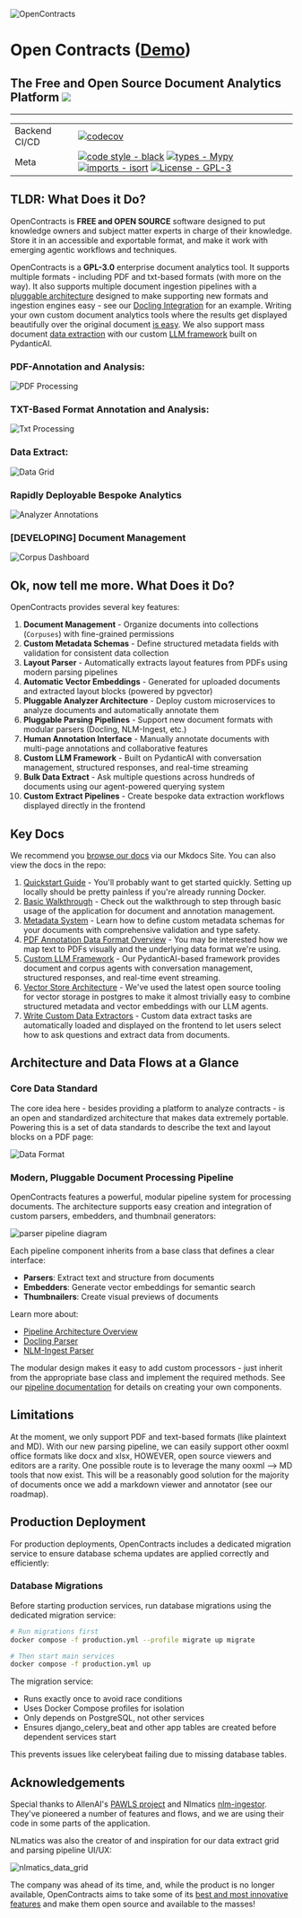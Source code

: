 ![OpenContracts](docs/assets/images/logos/OS_Legal_Logo.png)

# Open Contracts ([Demo](https://contracts.opensource.legal))
## The Free and Open Source Document Analytics Platform [![](https://img.shields.io/static/v1?label=Sponsor&message=%E2%9D%A4&logo=GitHub&color=%23fe8e86)](https://github.com/sponsors/JSv4)

---
| |                                                                                                                                                                                                                                                                                                                                                                                                                                                                                            |
| --- |--------------------------------------------------------------------------------------------------------------------------------------------------------------------------------------------------------------------------------------------------------------------------------------------------------------------------------------------------------------------------------------------------------------------------------------------------------------------------------------------|
| Backend CI/CD | [![codecov](https://codecov.io/gh/Open-Source-Legal/OpenContracts/branch/main/graph/badge.svg?token=RdVsiuaTVz)](https://codecov.io/gh/JSv4/OpenContracts)                                                                                                                                                                                                                                                                                                                  |
| Meta | [![code style - black](https://img.shields.io/badge/code%20style-black-000000.svg)](https://github.com/psf/black) [![types - Mypy](https://img.shields.io/badge/types-Mypy-blue.svg)](https://github.com/python/mypy) [![imports - isort](https://img.shields.io/badge/imports-isort-ef8336.svg)](https://github.com/pycqa/isort) [![License - GPL-3](https://img.shields.io/badge/license-GPLv3-blue)](https://spdx.org/licenses/) |

## TLDR: What Does it Do?

OpenContracts is **FREE and OPEN SOURCE** software designed to put knowledge owners and subject matter experts in charge of their knowledge. Store it in an accessible and exportable format, and make it work with emerging agentic workflows and techniques.

OpenContracts is a **GPL-3.0** enterprise document analytics tool. It supports multiple formats - including PDF and txt-based formats (with more on the way). It also supports multiple document ingestion pipelines with a [pluggable architecture](docs/pipelines/pipeline_overview.md) designed to make supporting new formats and ingestion engines easy - see our [Docling Integration](docs/pipelines/docling_parser.md) for an example. Writing your own custom document analytics tools where the results get displayed beautifully over the original document [is easy](docs/walkthrough/advanced/register-doc-analyzer.md). We also support mass document [data extraction](docs/extract_and_retrieval/data_extraction.md) with our custom [LLM framework](docs/architecture/llms/README.md) built on PydanticAI.

### PDF-Annotation and Analysis:

![PDF Processing](/docs/assets/images/gifs/PDF%20Annotation%20Flow.gif)

### TXT-Based Format Annotation and Analysis:

![Txt Processing](/docs/assets/images/gifs/Txt%20Annotation%20Flow.gif)

### Data Extract:

![Data Grid](docs/assets/images/screenshots/data_grid_image.png)

### Rapidly Deployable Bespoke Analytics

![Analyzer Annotations](docs/assets/images/screenshots/Analyzer_Annotations.png)

### [DEVELOPING] Document Management

![Corpus Dashboard](docs/assets/images/screenshots/corpus_dashboard.png)

## Ok, now tell me more. What Does it Do?

OpenContracts provides several key features:

1. **Document Management** - Organize documents into collections (`Corpuses`) with fine-grained permissions
2. **Custom Metadata Schemas** - Define structured metadata fields with validation for consistent data collection
3. **Layout Parser** - Automatically extracts layout features from PDFs using modern parsing pipelines
4. **Automatic Vector Embeddings** - Generated for uploaded documents and extracted layout blocks (powered by pgvector)
5. **Pluggable Analyzer Architecture** - Deploy custom microservices to analyze documents and automatically annotate them
6. **Pluggable Parsing Pipelines** - Support new document formats with modular parsers (Docling, NLM-Ingest, etc.)
7. **Human Annotation Interface** - Manually annotate documents with multi-page annotations and collaborative features
8. **Custom LLM Framework** - Built on PydanticAI with conversation management, structured responses, and real-time streaming
9. **Bulk Data Extract** - Ask multiple questions across hundreds of documents using our agent-powered querying system
10. **Custom Extract Pipelines** - Create bespoke data extraction workflows displayed directly in the frontend

## Key Docs

We recommend you [browse our docs](https://jsv4.github.io/OpenContracts/) via our Mkdocs Site. You can also view the 
docs in the repo:

1. [Quickstart Guide](docs/quick_start.md) - You'll probably want to get started quickly. Setting up locally should be
   pretty painless if you're already running Docker.
2. [Basic Walkthrough](docs/walkthrough/key-concepts.md) - Check out the walkthrough to step through basic usage of the
   application for document and annotation management.
3. [Metadata System](docs/metadata/metadata_overview.md) - Learn how to define custom metadata schemas for your documents
   with comprehensive validation and type safety.
4. [PDF Annotation Data Format Overview](docs/architecture/PDF-data-layer.md) - You may be interested how we map text to
   PDFs visually and the underlying data format we're using.
5. [Custom LLM Framework](docs/architecture/llms/README.md) - Our PydanticAI-based framework provides 
   document and corpus agents with conversation management, structured responses, and real-time event streaming.
6. [Vector Store Architecture](docs/extract_and_retrieval/vector_stores.md) -
   We've used the latest open source tooling for vector storage in postgres to make it almost trivially easy to
   combine structured metadata and vector embeddings with our LLM agents.
7. [Write Custom Data Extractors](docs/walkthrough/advanced/write-your-own-extractors.md) - Custom data extract tasks are
   automatically loaded and displayed on the frontend to let users select how to ask questions and extract data from documents.

## Architecture and Data Flows at a Glance

### Core Data Standard

The core idea here - besides providing a platform to analyze contracts - is an open and standardized architecture that
makes data extremely portable. Powering this is a set of data standards to describe the text and layout blocks on a PDF
page:

![Data Format](docs/assets/images/diagrams/pawls-annotation-mapping.svg)

### Modern, Pluggable Document Processing Pipeline

OpenContracts features a powerful, modular pipeline system for processing documents. The architecture supports easy creation and integration of custom parsers, embedders, and thumbnail generators:

![parser pipeline diagram](docs/assets/images/diagrams/parser_pipeline.svg)

Each pipeline component inherits from a base class that defines a clear interface:
- **Parsers**: Extract text and structure from documents
- **Embedders**: Generate vector embeddings for semantic search
- **Thumbnailers**: Create visual previews of documents

Learn more about:
- [Pipeline Architecture Overview](docs/pipelines/pipeline_overview.md)
- [Docling Parser](docs/pipelines/docling_parser.md)
- [NLM-Ingest Parser](docs/pipelines/nlm_ingest_parser.md)

The modular design makes it easy to add custom processors - just inherit from the appropriate base class and implement the required methods. See our [pipeline documentation](docs/pipelines/pipeline_overview.md#creating-new-components) for details on creating your own components.

## Limitations

At the moment, we only support PDF and text-based formats (like plaintext and MD). With our new parsing pipeline, we can easily support other ooxml office formats like docx and xlsx, HOWEVER, open source viewers and editors are a rarity. One possible route is to leverage the many ooxml --> MD tools that now exist. This will be a reasonably good solution for the majority of documents once we add a markdown viewer and annotator (see our roadmap). 

## Production Deployment

For production deployments, OpenContracts includes a dedicated migration service to ensure database schema updates are applied correctly and efficiently:

### Database Migrations

Before starting production services, run database migrations using the dedicated migration service:

```bash
# Run migrations first
docker compose -f production.yml --profile migrate up migrate

# Then start main services  
docker compose -f production.yml up
```

The migration service:
- Runs exactly once to avoid race conditions
- Uses Docker Compose profiles for isolation
- Only depends on PostgreSQL, not other services
- Ensures django_celery_beat and other app tables are created before dependent services start

This prevents issues like celerybeat failing due to missing database tables.

## Acknowledgements

Special thanks to AllenAI's [PAWLS project](https://github.com/allenai/pawls) and Nlmatics
[nlm-ingestor](https://github.com/nlmatics/nlm-ingestor). They've pioneered a number of features and flows, and we are
using their code in some parts of the application.

NLmatics was also the creator of and inspiration for our data extract grid and parsing pipeline UI/UX:

![nlmatics_data_grid](docs/assets/images/screenshots/nlmatics_datagrid.png)

The company was ahead of its time, and, while the product is no longer available, OpenContracts aims to take some of its [best and most innovative features](https://youtu.be/lX9lynpQwFA) and make them open source and available to the masses!
